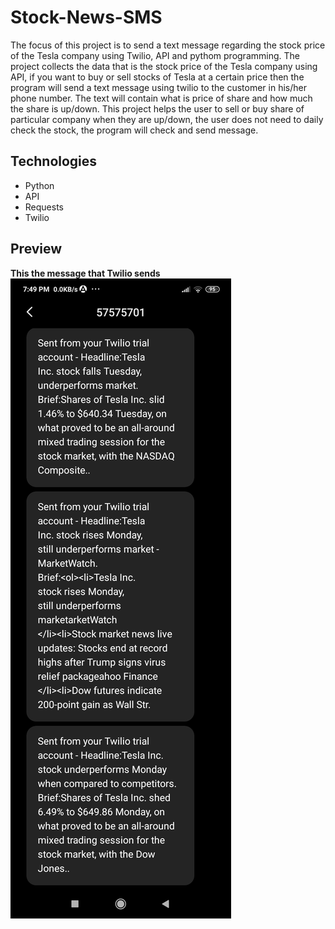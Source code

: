 # Stock-News-SMS
The focus of this project is to send a text message regarding the stock price of the Tesla company using Twilio, API and pythom programming. The project collects the data that is the stock price of the Tesla company using API, if you want to buy or sell stocks of Tesla at a certain price then the program will send a text message using twilio to the customer in his/her phone number. The text will contain what is price of share and how much the share is up/down. This project helps the user to sell or buy share of particular company when they are up/down, the user does not need to daily check the stock, the program will check and send message.

## Technologies
- Python
- API
- Requests
- Twilio

## Preview

**This the message that Twilio sends**
![](message.png)
